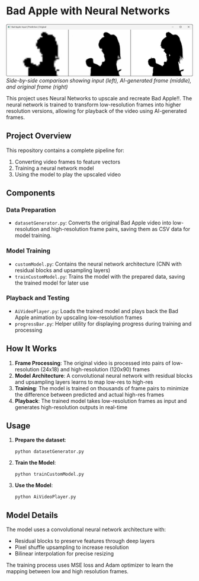 # Bad Apple with Neural Networks
![Inference Example](images/inference.png)
*Side-by-side comparison showing input (left), AI-generated frame (middle), and original frame (right)*

This project uses Neural Networks to upscale and recreate Bad Apple!!. The neural network is trained to transform low-resolution frames into higher resolution versions, allowing for playback of the video using AI-generated frames.

## Project Overview

This repository contains a complete pipeline for:
1. Converting video frames to feature vectors
2. Training a neural network model
3. Using the model to play the upscaled video

## Components

### Data Preparation
- `datasetGenerator.py`: Converts the original Bad Apple video into low-resolution and high-resolution frame pairs, saving them as CSV data for model training.

### Model Training
- `customModel.py`: Contains the neural network architecture (CNN with residual blocks and upsampling layers)
- `trainCustomModel.py`: Trains the model with the prepared data, saving the trained model for later use

### Playback and Testing
- `AiVideoPlayer.py`: Loads the trained model and plays back the Bad Apple animation by upscaling low-resolution frames
- `progressBar.py`: Helper utility for displaying progress during training and processing

## How It Works

1. **Frame Processing**: The original video is processed into pairs of low-resolution (24x18) and high-resolution (120x90) frames
2. **Model Architecture**: A convolutional neural network with residual blocks and upsampling layers learns to map low-res to high-res
3. **Training**: The model is trained on thousands of frame pairs to minimize the difference between predicted and actual high-res frames
4. **Playback**: The trained model takes low-resolution frames as input and generates high-resolution outputs in real-time

## Usage

1. **Prepare the dataset**:
   ```
   python datasetGenerator.py
   ```

2. **Train the Model**:
   ```
   python trainCustomModel.py
   ```

3. **Use the Model**:
   ```
   python AiVideoPlayer.py
   ```
   
## Model Details

The model uses a convolutional neural network architecture with:
- Residual blocks to preserve features through deep layers
- Pixel shuffle upsampling to increase resolution
- Bilinear interpolation for precise resizing

The training process uses MSE loss and Adam optimizer to learn the mapping between low and high resolution frames.
